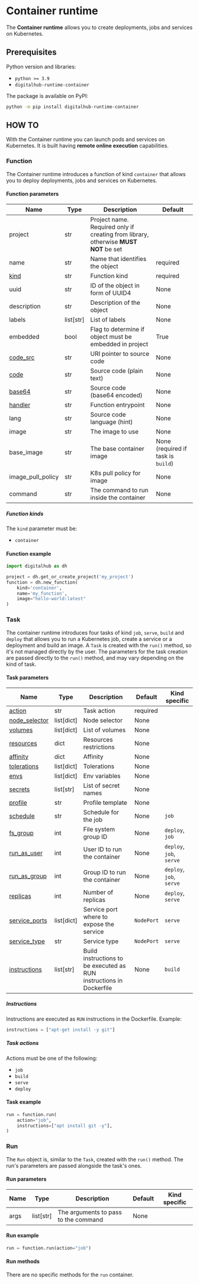 # Container runtime

The **Container runtime** allows you to create deployments, jobs and services on Kubernetes.

## Prerequisites

Python version and libraries:

- `python >= 3.9`
- `digitalhub-runtime-container`

The package is available on PyPI:

```bash
python -m pip install digitalhub-runtime-container
```

## HOW TO

With the Container runtime you can launch pods and services on Kubernetes. It is built having **remote online execution** capabilities.

### Function

The Container runtime introduces a function of kind `container` that allows you to deploy deployments, jobs and services on Kubernetes.

#### Function parameters

| Name | Type | Description | Default |
| --- | --- | --- | --- |
| project | str | Project name. Required only if creating from library, otherwise **MUST NOT** be set | |
| name | str | Name that identifies the object | required |
| [kind](#function-kinds) | str | Function kind | required |
| uuid | str | ID of the object in form of UUID4 | None |
| description | str | Description of the object | None |
| labels | list[str] | List of labels | None |
| embedded | bool | Flag to determine if object must be embedded in project | True |
| [code_src](../objects/code_source.md#code-source-uri) | str | URI pointer to source code | None |
| [code](../objects/code_source.md#plain-text-source) | str | Source code (plain text)| None |
| [base64](../objects/code_source.md#base64-encoded-source) | str | Source code (base64 encoded)| None |
| [handler](../objects/code_source.md#handler) | str | Function entrypoint | None |
| lang | str | Source code language (hint)| None |
| image | str | The image to use | None |
| base_image | str | The base container image | None (required if task is `build`) |
| image_pull_policy | str | K8s pull policy for image | None |
| command | str | The command to run inside the container | None |

##### Function kinds

The `kind` parameter must be:

- `container`

#### Function example

```python
import digitalhub as dh

project = dh.get_or_create_project('my_project')
function = dh.new_function(
    kind='container',
    name='my_function',
    image="hello-world:latest"
)
```

### Task

The container runtime introduces four tasks of kind `job`, `serve`, `build` and `deploy` that allows you to run a Kubernetes job, create a service or a deployment and build an image.
A `Task` is created with the `run()` method, so it's not managed directly by the user. The parameters for the task creation are passed directly to the `run()` method, and may vary depending on the kind of task.

#### Task parameters

| Name | Type | Description | Default | Kind specific |
| --- | --- | --- | --- | --- |
| [action](#task-actions) | str | Task action | required | |
| [node_selector](kubernetes-resources.md#node-selector) | list[dict] | Node selector | None | |
| [volumes](kubernetes-resources.md#volumes) | list[dict] | List of volumes | None | |
| [resources](kubernetes-resources.md#resources) | dict | Resources restrictions | None | |
| [affinity](kubernetes-resources.md#affinity) | dict | Affinity | None | |
| [tolerations](kubernetes-resources.md#tolerations) | list[dict] | Tolerations | None | |
| [envs](kubernetes-resources.md#envs) | list[dict] | Env variables | None | |
| [secrets](kubernetes-resources.md#secrets) | list[str] | List of secret names | None | |
| [profile](kubernetes-resources.md#profile) | str | Profile template | None | |
| [schedule](kubernetes-resources.md#schedule) | str | Schedule for the job | None | `job` |
| [fs_group](kubernetes-resources.md#fs-group) | int | File system group ID | None | `deploy`, `job` |
| [run_as_user](kubernetes-resources.md#run-as-user) | int | User ID to run the container | None | `deploy`, `job`, `serve` |
| [run_as_group](kubernetes-resources.md#run-as-group) | int | Group ID to run the container | None | `deploy`, `job`, `serve` |
| [replicas](kubernetes-resources.md#replicas) | int | Number of replicas | None | `deploy`, `serve` |
| [service_ports](kubernetes-resources.md#service-port) | list[dict] | Service port where to expose the service | `NodePort` | `serve` |
| [service_type](kubernetes-resources.md#service-type) | str | Service type | `NodePort` | `serve` |
| [instructions](#instructions) | list[str] | Build instructions to be executed as RUN instructions in Dockerfile | None | `build` |

##### Instructions

Instructions are executed as `RUN` instructions in the Dockerfile. Example:

```python
instructions = ["apt-get install -y git"]
```

##### Task actions

Actions must be one of the following:

- `job`
- `build`
- `serve`
- `deploy`

#### Task example

```python
run = function.run(
    action="job",
    instructions=["apt install git -y"],
)
```

### Run

The `Run` object is, similar to the `Task`, created with the `run()` method.
The run's parameters are passed alongside the task's ones.

#### Run parameters

| Name | Type | Description | Default | Kind specific |
| --- | --- | --- | --- | --- |
| args | list[str] | The arguments to pass to the command | None |

#### Run example

```python
run = function.run(action="job")
```

#### Run methods

There are no specific methods for the `run` container.
